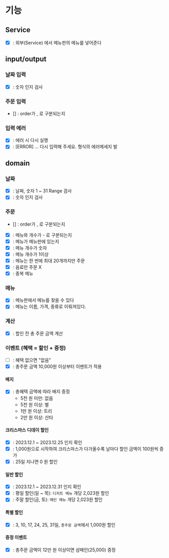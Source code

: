 # 기능
## Service
- [x] : 외부(Service) 에서 메뉴판의 메뉴를 넣어준다
## input/output
### 날짜 입력
- [x] : 숫자 인지 검사
### 주문 입력
- [] : order가 , 로 구분되는지
### 입력 에러
- [x] : 에러 시 다시 실행
- [x] : [ERROR] ... 다시 입력해 주세요. 형식의 에러메세지 발 
## domain
### 날짜
- [x] : 날짜, 숫자 1 ~ 31 Range 검사
- [x] : 숫자 인지 검사
### 주문
- [] : order가 , 로 구분되는지
- [x] : 메뉴와 개수가 - 로 구분되는지
- [x] : 메뉴가 메뉴판에 있는지
- [x] : 메뉴 개수가 숫자
- [x] : 메뉴 개수가 1이상
- [x] : 메뉴는 한 번에 최대 20개까지만 주문
- [x] : 음료만 주문 X
- [x] : 중복 메뉴
### 메뉴
- [x] : 메뉴판에서 메뉴를 찾을 수 있다
- [x] : 메뉴는 이름, 가격, 종류로 이뤄져있다.

### 계산

- [x] : 할인 전 총 주문 금액 계산

### 이벤트 (혜택 = 할인 + 증정)
- [ ] : 혜택 없으면 "없음"
- [x] : 총주문 금액 10,000원 이상부터 이벤트가 적용

#### 배지
- [x] : 총혜택 금액에 따라 배지 증정
    - 5천 원 미만: 없음 
    - 5천 원 이상: 별
    - 1만 원 이상: 트리
    - 2만 원 이상: 산타

#### 크리스마스 디데이 할인
- [x] : 2023.12.1 ~ 2023.12.25 인지 확인
- [x] : 1,000원으로 시작하여 크리스마스가 다가올수록 날마다 할인 금액이 100원씩 증가
- [x] : 25일 지나면 0 원 할인

#### 일반 할인
- [x] : 2023.12.1 ~ 2023.12.31 인지 확인
- [x] : 평일 할인(일 ~ 목): `디저트 메뉴` 개당 2,023원 할인
- [x] : 주말 할인(금, 토): `메인 메뉴` 개당 2,023원 할인

#### 특별 할인
- [x] : 3, 10, 17, 24, 25, 31일, `총주문 금액`에서 1,000원 할인

#### 증정 이벤트
- [x] : 총주문 금액이 12만 원 이상이면 샴페인(25,000) 증정